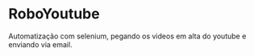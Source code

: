 # RoboYoutube

Automatização com selenium, pegando os videos em alta do youtube e enviando via email.
